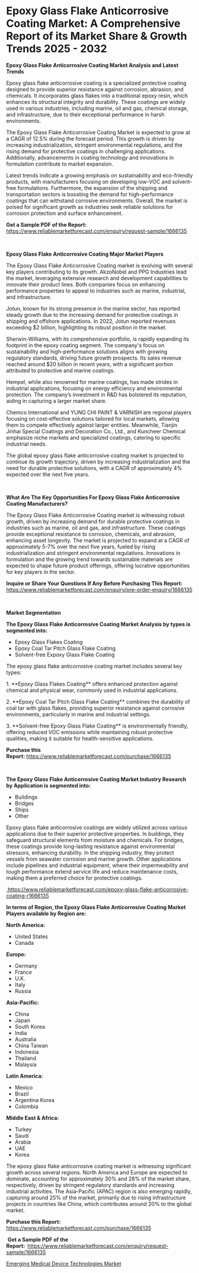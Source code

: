 <p><h1>Epoxy Glass Flake Anticorrosive Coating Market: A Comprehensive Report of its Market Share & Growth Trends 2025 - 2032</h1></p><p><strong>Epoxy Glass Flake Anticorrosive Coating Market Analysis and Latest Trends</strong></p>
<p><p>Epoxy glass flake anticorrosive coating is a specialized protective coating designed to provide superior resistance against corrosion, abrasion, and chemicals. It incorporates glass flakes into a traditional epoxy resin, which enhances its structural integrity and durability. These coatings are widely used in various industries, including marine, oil and gas, chemical storage, and infrastructure, due to their exceptional performance in harsh environments.</p><p>The Epoxy Glass Flake Anticorrosive Coating Market is expected to grow at a CAGR of 12.5% during the forecast period. This growth is driven by increasing industrialization, stringent environmental regulations, and the rising demand for protective coatings in challenging applications. Additionally, advancements in coating technology and innovations in formulation contribute to market expansion. </p><p>Latest trends indicate a growing emphasis on sustainability and eco-friendly products, with manufacturers focusing on developing low-VOC and solvent-free formulations. Furthermore, the expansion of the shipping and transportation sectors is boosting the demand for high-performance coatings that can withstand corrosive environments. Overall, the market is poised for significant growth as industries seek reliable solutions for corrosion protection and surface enhancement.</p></p>
<p><strong>Get a Sample PDF of the Report:&nbsp;</strong> <a href="https://www.reliablemarketforecast.com/enquiry/request-sample/1666135?utm_campaign=3132&utm_medium=2&utm_source=Github&utm_content=ia&utm_term=08032025&utm_id=epoxy-glass-flake-anticorrosive-coating">https://www.reliablemarketforecast.com/enquiry/request-sample/1666135</a></p>
<p>&nbsp;</p>
<p><strong>Epoxy Glass Flake Anticorrosive Coating Major Market Players</strong></p>
<p><p>The Epoxy Glass Flake Anticorrosive Coating market is evolving with several key players contributing to its growth. AkzoNobel and PPG Industries lead the market, leveraging extensive research and development capabilities to innovate their product lines. Both companies focus on enhancing performance properties to appeal to industries such as marine, industrial, and infrastructure.</p><p>Jotun, known for its strong presence in the marine sector, has reported steady growth due to the increasing demand for protective coatings in shipping and offshore applications. In 2022, Jotun reported revenues exceeding $2 billion, highlighting its robust position in the market.</p><p>Sherwin-Williams, with its comprehensive portfolio, is rapidly expanding its footprint in the epoxy coating segment. The company's focus on sustainability and high-performance solutions aligns with growing regulatory standards, driving future growth prospects. Its sales revenue reached around $20 billion in recent years, with a significant portion attributed to protective and marine coatings.</p><p>Hempel, while also renowned for marine coatings, has made strides in industrial applications, focusing on energy efficiency and environmental protection. The company’s investment in R&D has bolstered its reputation, aiding in capturing a larger market share.</p><p>Chemco International and YUNG CHI PAINT & VARNISH are regional players focusing on cost-effective solutions tailored for local markets, allowing them to compete effectively against larger entities. Meanwhile, Tianjin Jinhai Special Coatings and Decoration Co., Ltd., and Kuncheer Chemical emphasize niche markets and specialized coatings, catering to specific industrial needs.</p><p>The global epoxy glass flake anticorrosive coating market is projected to continue its growth trajectory, driven by increasing industrialization and the need for durable protective solutions, with a CAGR of approximately 4% expected over the next five years.</p></p>
<p>&nbsp;</p>
<p><strong>What Are The Key Opportunities For Epoxy Glass Flake Anticorrosive Coating Manufacturers?</strong></p>
<p><p>The Epoxy Glass Flake Anticorrosive Coating market is witnessing robust growth, driven by increasing demand for durable protective coatings in industries such as marine, oil and gas, and infrastructure. These coatings provide exceptional resistance to corrosion, chemicals, and abrasion, enhancing asset longevity. The market is projected to expand at a CAGR of approximately 5-7% over the next five years, fueled by rising industrialization and stringent environmental regulations. Innovations in formulation and the growing trend towards sustainable materials are expected to shape future product offerings, offering lucrative opportunities for key players in the sector.</p></p>
<p><strong>Inquire or Share Your Questions If Any Before Purchasing This Report:</strong> <a href="https://www.reliablemarketforecast.com/enquiry/pre-order-enquiry/1666135?utm_campaign=3132&utm_medium=2&utm_source=Github&utm_content=ia&utm_term=08032025&utm_id=epoxy-glass-flake-anticorrosive-coating">https://www.reliablemarketforecast.com/enquiry/pre-order-enquiry/1666135</a></p>
<p>&nbsp;</p>
<p><strong>Market Segmentation</strong></p>
<p><strong>The Epoxy Glass Flake Anticorrosive Coating Market Analysis by types is segmented into:</strong></p>
<p><ul><li>Epoxy Glass Flakes Coating</li><li>Epoxy Coal Tar Pitch Glass Flake Coating</li><li>Solvent-free Expoxy Glass Flake Coating</li></ul></p>
<p><p>The epoxy glass flake anticorrosive coating market includes several key types: </p><p>1. **Epoxy Glass Flakes Coating** offers enhanced protection against chemical and physical wear, commonly used in industrial applications.</p><p>2. **Epoxy Coal Tar Pitch Glass Flake Coating** combines the durability of coal tar with glass flakes, providing superior resistance against corrosive environments, particularly in marine and industrial settings.</p><p>3. **Solvent-free Epoxy Glass Flake Coating** is environmentally friendly, offering reduced VOC emissions while maintaining robust protective qualities, making it suitable for health-sensitive applications.</p></p>
<p><strong>Purchase this Report:&nbsp;</strong><a href="https://www.reliablemarketforecast.com/purchase/1666135?utm_campaign=3132&utm_medium=2&utm_source=Github&utm_content=ia&utm_term=08032025&utm_id=epoxy-glass-flake-anticorrosive-coating">https://www.reliablemarketforecast.com/purchase/1666135</a></p>
<p>&nbsp;</p>
<p><strong>The Epoxy Glass Flake Anticorrosive Coating Market Industry Research by Application is segmented into:</strong></p>
<p><ul><li>Buildings</li><li>Bridges</li><li>Ships</li><li>Other</li></ul></p>
<p><p>Epoxy glass flake anticorrosive coatings are widely utilized across various applications due to their superior protective properties. In buildings, they safeguard structural elements from moisture and chemicals. For bridges, these coatings provide long-lasting resistance against environmental stressors, enhancing durability. In the shipping industry, they protect vessels from seawater corrosion and marine growth. Other applications include pipelines and industrial equipment, where their impermeability and tough performance extend service life and reduce maintenance costs, making them a preferred choice for protective coatings.</p></p>
<p><a href="https://www.reliablemarketforecast.com/epoxy-glass-flake-anticorrosive-coating-r1666135?utm_campaign=3132&utm_medium=2&utm_source=Github&utm_content=ia&utm_term=08032025&utm_id=epoxy-glass-flake-anticorrosive-coating">&nbsp;https://www.reliablemarketforecast.com/epoxy-glass-flake-anticorrosive-coating-r1666135</a></p>
<p><strong>In terms of Region, the Epoxy Glass Flake Anticorrosive Coating Market Players available by Region are:</strong></p>
<p>
    <p> <strong> North America: </strong>
        <ul>
            <li>United States</li>
            <li>Canada</li>
        </ul>
        </p> 
    <p> <strong> Europe: </strong>
        <ul>
            <li>Germany</li>
            <li>France</li>
            <li>U.K.</li>
            <li>Italy</li>
            <li>Russia</li>
        </ul>
        </p> 
    <p> <strong> Asia-Pacific: </strong>
        <ul>
            <li>China</li>
            <li>Japan</li>
            <li>South Korea</li>
            <li>India</li>
            <li>Australia</li>
            <li>China Taiwan</li>
            <li>Indonesia</li>
            <li>Thailand</li>
            <li>Malaysia</li>
        </ul>
        </p> 
    <p> <strong> Latin America: </strong>
        <ul>
            <li>Mexico</li>
            <li>Brazil</li>
            <li>Argentina Korea</li>
            <li>Colombia</li>
        </ul>
        </p> 
    <p> <strong> Middle East & Africa: </strong>
        <ul>
            <li>Turkey</li>
            <li>Saudi</li>
            <li>Arabia</li>
            <li>UAE</li>
            <li>Korea</li>
        </ul>
    </p>
    </p>
<p><p>The epoxy glass flake anticorrosive coating market is witnessing significant growth across several regions. North America and Europe are expected to dominate, accounting for approximately 30% and 28% of the market share, respectively, driven by stringent regulatory standards and increasing industrial activities. The Asia-Pacific (APAC) region is also emerging rapidly, capturing around 25% of the market, primarily due to rising infrastructure projects in countries like China, which contributes around 20% to the global market.</p></p>
<p><strong>Purchase this Report: </strong><a href="https://www.reliablemarketforecast.com/purchase/1666135?utm_campaign=3132&utm_medium=2&utm_source=Github&utm_content=ia&utm_term=08032025&utm_id=epoxy-glass-flake-anticorrosive-coating">https://www.reliablemarketforecast.com/purchase/1666135</a></p>
<p>&nbsp;<strong>Get a Sample PDF of the Report:&nbsp;&nbsp;</strong><a href="https://www.reliablemarketforecast.com/enquiry/request-sample/1666135?utm_campaign=3132&utm_medium=2&utm_source=Github&utm_content=ia&utm_term=08032025&utm_id=epoxy-glass-flake-anticorrosive-coating">https://www.reliablemarketforecast.com/enquiry/request-sample/1666135</a></p>
<p><strong></strong></p>
<p><p><a href="https://github.com/jhamygunler/Market-Research-Report-List-1/blob/main/emerging-medical-device-technologies-market.md?utm_campaign=3132&utm_medium=2&utm_source=Github&utm_content=ia&utm_term=08032025&utm_id=epoxy-glass-flake-anticorrosive-coating">Emerging Medical Device Technologies Market</a></p></p>